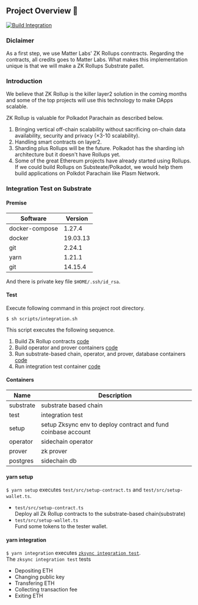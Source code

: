 ## Project Overview :page_facing_up:
[![Build Integration](https://github.com/PlasmNetwork/ZKRollups/actions/workflows/evm.yml/badge.svg)](https://github.com/PlasmNetwork/ZKRollups/actions/workflows/evm.yml)

### Diclaimer
As a first step, we use Matter Labs' ZK Rollups conntracts. Regarding the contracts, all credits goes to Matter Labs. What makes this implementation unique is that we will make a ZK Rollups Substrate pallet.

### Introduction
We believe that ZK Rollup is the killer layer2 solution in the coming months and some of the top projects will use this technology to make DApps scalable.

ZK Rollup is valuable for Polkadot Parachain as described below.
1. Bringing vertical off-chain scalability without sacrificing on-chain data availability, security and privacy (×3-10 scalability).
1. Handling smart contracts on layer2.
1. Sharding plus Rollups will be the future. Polkadot has the sharding ish architecture but it doesn't have Rollups yet.
1. Some of the great Ethereum projects have already started using Rollups. If we could build Rollups on Substeate/Polkadot, we would help them build applications on Polkdot Parachain like Plasm Network.

### Integration Test on Substrate

#### Premise

| Software | Version |
| ------------- | ------------- |  
| docker-compose | 1.27.4 |  
| docker | 19.03.13 |  
| git | 2.24.1 |  
| yarn | 1.21.1 |  
| git | 14.15.4 |

And there is private key file `$HOME/.ssh/id_rsa`.

#### Test

Execute following command in this project root directory.
```
$ sh scripts/integration.sh
```
This script executes the following sequence.

1. Build Zk Rollup contracts [code](https://github.com/PlasmNetwork/ZKRollups/blob/master/scripts/integration.sh#L3)  
2. Build operator and prover containers [code](https://github.com/PlasmNetwork/ZKRollups/blob/master/scripts/build.sh#L30)  
3. Run substrate-based chain, operator, and prover, database containers [code](https://github.com/PlasmNetwork/ZKRollups/blob/master/scripts/integration.sh#L28)  
4. Run integration test container [code](https://github.com/PlasmNetwork/ZKRollups/blob/master/scripts/integration.sh#L29)  

#### Containers

| Name | Description |
| ------------- | ------------- |  
| substrate | substrate based chain |  
| test | integration test |  
| setup | setup Zksync env to deploy contract and fund coinbase account |  
| operator | sidechain operator |  
| prover | zk prover |  
| postgres | sidechain db |

#### yarn setup
`$ yarn setup` executes `test/src/setup-contract.ts` and `test/src/setup-wallet.ts`.  
- `test/src/setup-contract.ts`  
Deploy all Zk Rollup contracts to the substrate-based chain(substrate)
- `test/src/setup-wallet.ts`  
Fund some tokens to the tester wallet.

#### yarn integration
`$ yarn integration` executes [`zksync integration test`](https://github.com/ArtreeTechnologies/zksync/blob/master/core/tests/ts-tests/tests/main.test.ts).  
The `zksync integration test` tests
- Depositing ETH  
- Changing public key  
- Transfering ETH  
- Collecting transaction fee  
- Exiting ETH
